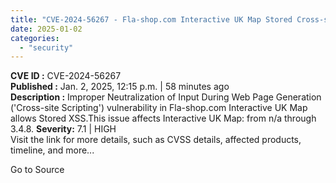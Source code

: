 ```yaml
---
title: "CVE-2024-56267 - Fla-shop.com Interactive UK Map Stored Cross-site Scripting"
date: 2025-01-02
categories: 
  - "security"
---
```


**CVE ID :** CVE-2024-56267  
**Published :** Jan. 2, 2025, 12:15 p.m. | 58 minutes ago  
**Description :** Improper Neutralization of Input During Web Page Generation ('Cross-site Scripting') vulnerability in Fla-shop.com Interactive UK Map allows Stored XSS.This issue affects Interactive UK Map: from n/a through 3.4.8. 
**Severity:** 7.1 | HIGH  
Visit the link for more details, such as CVSS details, affected products, timeline, and more...

Go to Source
